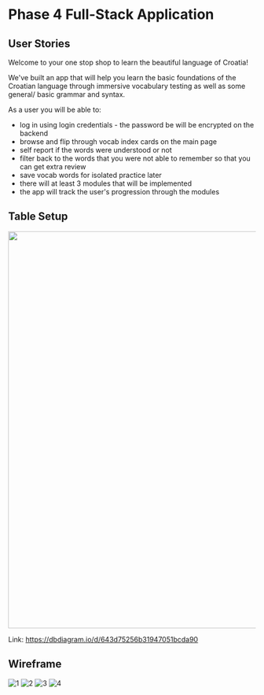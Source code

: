 # Phase 4 Full-Stack Application
## User Stories

Welcome to your one stop shop to learn the beautiful language of Croatia!

We've built an app that will help you learn the basic foundations of the Croatian language through immersive vocabulary testing as well as some general/ basic grammar and syntax.

As a user you will be able to:
- log in using login credentials - the password be will be encrypted on the backend
- browse and flip through vocab index cards on the main page
- self report if the words were understood or not
- filter back to the words that you were not able to remember so that you can get extra review
- save vocab words for isolated practice later
- there will at least 3 modules that will be implemented
- the app will track the user's progression through the modules

## Table Setup

<img width="807" src="https://user-images.githubusercontent.com/35367152/232583149-986d47ed-2c87-4415-a855-5f87ecfbcc20.png">

Link: https://dbdiagram.io/d/643d75256b31947051bcda90


## Wireframe

![1](https://user-images.githubusercontent.com/115592791/232584321-f1ebda23-fcfa-4762-92ce-80352a777745.jpg)
![2](https://user-images.githubusercontent.com/115592791/232584318-8dc88344-b5af-4dea-8cb1-9bc931084d94.jpg)
![3](https://user-images.githubusercontent.com/115592791/232584314-d7fec4b0-4cfe-4db7-a50a-14b97f8c840a.jpg)
![4](https://user-images.githubusercontent.com/115592791/232584302-ccc92f22-60ad-4d76-8f8f-d92f5aa562a1.jpg)

